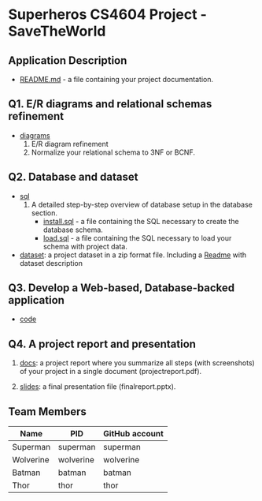 # Superheros CS4604 Project - SaveTheWorld

## Application Description
*   [README.md](README.md) - a file containing your project documentation.

## Q1. E/R diagrams and relational schemas refinement
* [diagrams](diagrams/)
    1. E/R diagram refinement
    2. Normalize your relational schema to 3NF or BCNF.

## Q2. Database and dataset
* [sql](sql/)
    1. A detailed step-by-step overview of database setup in the database section.
        * [install.sql](sql/install.sql) - a file containing the SQL necessary to create the database schema.
        * [load.sql](sql/load.sql) - a file containing the SQL necessary to load your schema with project data.
* [dataset](dataset/): a project dataset in a zip format file. Including a [Readme](readme.md) with dataset description

## Q3. Develop a Web-based, Database-backed application
* [code](code/)

## Q4. A project report and presentation
1. [docs](docs/): a project report where you summarize all steps (with screenshots) of your project in a single document (projectreport.pdf).

2. [slides](slides/): a final presentation file (finalreport.pptx).

## Team Members

| Name | PID | GitHub account |
| ---|--------|---------|
| Superman | superman | superman |
| Wolverine | wolverine | wolverine |
| Batman | batman | batman |
| Thor | thor | thor |
